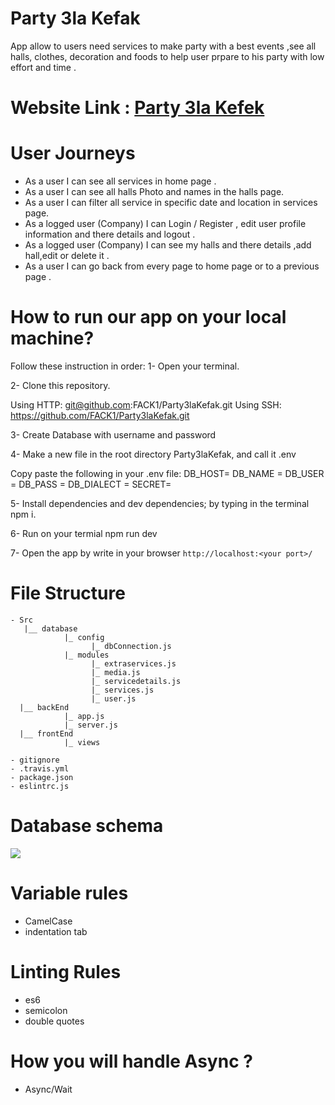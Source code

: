 # Party 3la Kefak
  App allow to users need  services to make party with a best events ,see all halls, clothes, decoration and foods to help user   prpare to his party with low effort and time .

# Website Link : [Party 3la Kefek](https://party3lakefak.herokuapp.com/)
 # User Journeys 
  - As a user I can see all services in home page .
  - As a user I can see all halls Photo and names in the halls page.
  - As a user I can filter all service in specific date and location in services page.
  - As a logged user (Company) I can Login / Register , edit user profile information and there details and logout .
  - As a logged user (Company) I can see my halls and there details ,add hall,edit or delete it .
  - As a user I can go back from every page to home page or to a previous page .

# How to run our app on your local machine?

Follow these instruction in order:
1- Open your terminal.

2- Clone this repository.

  Using HTTP: git@github.com:FACK1/Party3laKefak.git
  Using SSH: https://github.com/FACK1/Party3laKefak.git

3- Create Database with username and password

4- Make a new file in the root directory Party3laKefak, and call it .env

   Copy paste the following in your .env file:
    DB_HOST=<any port you want>
    DB_NAME = <your database name>
    DB_USER = <your user name>
    DB_PASS = <your user password>
    DB_DIALECT = <your database method>
    SECRET= <any secert you want>
  
5- Install dependencies and dev dependencies; by typing in the terminal npm i.

6- Run on your termial npm run dev

7- Open the app by write in your browser `http://localhost:<your port>/`


 # File Structure 
  ```
- Src
     |__ database
              |_ config
                    |_ dbConnection.js
              |_ modules
                    |_ extraservices.js
                    |_ media.js
                    |_ servicedetails.js
                    |_ services.js
                    |_ user.js
    |__ backEnd
              |_ app.js
              |_ server.js
    |__ frontEnd
              |_ views

- gitignore
- .travis.yml
- package.json
- eslintrc.js
```

 # Database schema 
 ![](https://scontent.fjrs2-1.fna.fbcdn.net/v/t1.15752-9/49895342_371306640351737_5310681225613017088_n.jpg?_nc_cat=103&_nc_ht=scontent.fjrs2-1.fna&oh=48147803ea9f8626a3143ab19703b168&oe=5CBE32D4)
 
 # Variable rules
  - CamelCase
  - indentation tab
 # Linting Rules
  - es6
  - semicolon 
  - double quotes
 # How you will handle Async ?
  - Async/Wait
  
  
